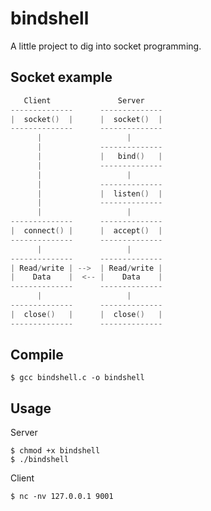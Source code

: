 # bindshell

A little project to dig into socket programming.

## Socket example
```c
   Client               Server
--------------      --------------
|  socket()  |      |  socket()  |
--------------      --------------
      |                   |
      |             --------------
      |             |   bind()   |
      |             --------------
      |                   |
      |             --------------
      |             |  listen()  |
      |             --------------
      |                   |
--------------      --------------
|  connect() |      |  accept()  |
--------------      --------------
      |                   |
--------------      --------------
| Read/write | -->  | Read/write |
|    Data    |  <-- |    Data    |
--------------      --------------
      |                   |
--------------      --------------
|  close()   |      |  close()   |
--------------      --------------
```

## Compile

```console
$ gcc bindshell.c -o bindshell
```

## Usage

Server

```console
$ chmod +x bindshell
$ ./bindshell
```

Client

```console
$ nc -nv 127.0.0.1 9001
```
